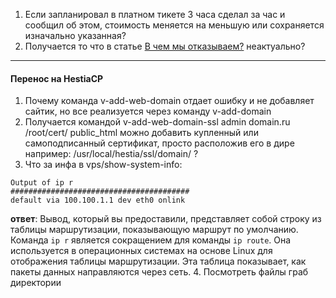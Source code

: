
1. Если запланировал в платном тикете 3 часа сделал за час и сообщил об этом, стоимость меняется на меньшую или сохраняется изначально указанная?
2. Получается то что в статье [В чем мы отказываем?](https://confluence.beget.ru/pages/viewpage.action?pageId=38379378#id-%D0%92%D1%87%D0%B5%D0%BC%D0%BC%D1%8B%D0%BE%D1%82%D0%BA%D0%B0%D0%B7%D1%8B%D0%B2%D0%B0%D0%B5%D0%BC?-%D0%A2%D0%B5%D0%BC%D1%8B%D0%B4%D0%BB%D1%8FVPS) неактуально?

---

#### Перенос на HestiaCP

1. Почему команда v-add-web-domain отдает ошибку и не добавляет сайтик, но все реализуется через команду v-add-domain
2. Получается командой v-add-web-domain-ssl admin domain.ru /root/cert/ public_html можно добавить купленный или самоподписанный сертификат, просто расположив его в дире например: /usr/local/hestia/ssl/domain/ ?
3. Что за инфа в vps/show-system-info:
```
Output of ip r
########################################
default via 100.100.1.1 dev eth0 onlink
```
**ответ**: Вывод, который вы предоставили, представляет собой строку из таблицы маршрутизации, показывающую маршрут по умолчанию. Команда `ip r` является сокращением для команды `ip route`. Она используется в операционных системах на основе Linux для отображения таблицы маршрутизации. Эта таблица показывает, как пакеты данных направляются через сеть. 
4. Посмотреть файлы граб директории